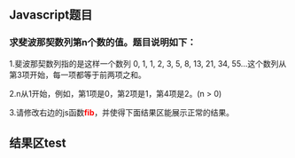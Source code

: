 <!doctype html>
<html lang="en">
 <head>
  <meta charset="UTF-8">
  <title>Document</title>
 </head>
 <body>
 <h2>Javascript题目</h2>
<h3>求斐波那契数列第n个数的值。题目说明如下：</h3>
<p>1.斐波那契数列指的是这样一个数列 0, 1, 1, 2, 3, 5, 8, 13, 21, 34, 55...这个数列从第3项开始，每一项都等于前两项之和。</p>
<p>2.n从1开始，例如，第1项是0，第2项是1，第4项是2。(n > 0)</p>
<p>3.请修改右边的js函数<strong style="color: red;">fib</strong>，并使得下面结果区能展示正常的结果。</p>

<h2>结果区test</h2>
<div id="result"></div>
  <script>
	function fib(n) {
		var arr=[0,1];
		if (n<=0){
			n='error! n必须是大于0的正整数';
		}else if(n==1){
			n=arr[0];
		}else if(n==2){
			n=arr[1];
		}else if(n>2){
			for(var i=2;i<n;i++){
				arr[arr.length]=arr[arr.length-1]+arr[arr.length-2]
			}
			n=arr[arr.length-1];
		}
  return n;
}

var testCases = [10, 20, 30, 100, -1, 0];
var $resultEle = document.getElementById('result');
testCases.forEach(function (n) {
  var result = fib(n);
  var $ele = document.createElement('p');
  $ele.innerHTML = '第' + n + '个数是：' + result;
  $resultEle.appendChild($ele);
});
  </script>
 </body>
</html>

